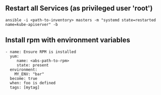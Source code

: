 ## Restart all Services (as privileged user 'root')
`ansible -i <path-to-inventory> masters -m "systemd state=restarted name=kube-apiserver" -b`

## Install rpm with environment variables
```
- name: Ensure RPM is installed
  yum:
     name: <abs-path-to-rpm>
     state: present
  environment: 
    MY_ENV: "bar"
  become: true
  when: foo is defined
  tags: [mytag]
```
